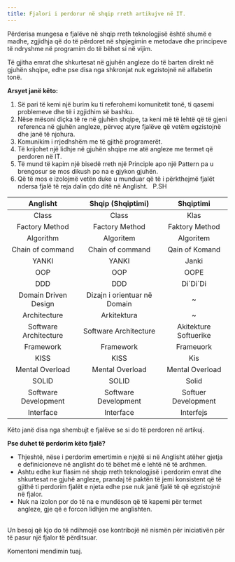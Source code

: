 ```yaml
---
title: Fjalori i perdorur në shqip rreth artikujve në IT.
---
```

Përderisa mungesa e fjalëve në shqip rreth teknologjisë është shumë e madhe, zgjidhja që do të përdoret në shpjegimin e
metodave dhe principeve të ndryshme në programim do të bëhet si në vijim. 
&nbsp; <br /> 

Të gjitha emrat dhe shkurtesat në
gjuhën angleze do të barten direkt në gjuhën shqipe, edhe pse disa nga shkronjat nuk egzistojnë në alfabetin tonë.
&nbsp;<br />

**Arsyet janë këto:**
1. Së pari të kemi një burim ku ti referohemi komunitetit tonë, ti qasemi problemeve dhe të i zgjidhim së bashku. 
2. Nëse mësoni diçka të re në gjuhën shqipe, ta keni më të lehtë që të gjeni referenca në gjuhën angleze, përveç atyre
   fjalëve që vetëm egzistojnë dhe janë të njohura.
3. Komunikim i rrjedhshëm me të gjithë programerët.
4. Të krijohet një lidhje në gjuhën shqipe me atë angleze me termet që perdoren në IT.
5. Të mund të kapim një bisedë rreth një Principle apo një Pattern pa u brengosur se mos dikush po na e gjykon gjuhën.
6. Që të mos e izolojmë vetën duke u munduar që të i përkthejmë fjalët ndersa fjalë të reja dalin çdo ditë në Anglisht.
   &nbsp; P.SH

|        Anglisht         |       Shqip (Shqiptimi)        |       Shqiptimi        |
|:-----------------------:|:------------------------------:|:----------------------:|
|          Class          |             Class              |          Klas
|     Factory Method      |         Factory Method         |     Faktory Method
|        Algorithm        |           Algoritem            |       Algoritem
|    Chain of command     |        Chain of command        |     Qain of Komand
|          YANKI          |             YANKI              |         Janki
|           OOP           |              OOP               |          OOPE
|           DDD           |              DDD               |       Di\`Di\`Di
|  Domain Driven Design   |  Dizajn i orientuar në Domain  |           ~
|      Architecture       |          Arkitektura           |           ~
|  Software Architecture  |     Software Architecture      | Akitekture Softuerike
|        Framework        |           Framework            |       Frameuork
|          KISS           |              KISS              |          Kis
|     Mental Overload     |        Mental Overload         |    Mental Overload
|          SOLID          |             SOLID              |         Solid
|  Software Development   |      Software Development      |  Softuer Development
|        Interface        |           Interface            |       Interfejs

Këto janë disa nga shembujt e fjalëve se si do të perdoren në artikuj. 
&nbsp; <br />

**Pse duhet të perdorim këto fjalë?**

- Thjeshtë, nëse i perdorim emertimin e njejtë si në Anglisht atëher gjetja e definicioneve në anglisht do të bëhet më e
  lehtë në të ardhmen. 
- Ashtu edhe kur flasim në shqip rreth teknologjisë i perdorim emrat dhe shkurtesat ne gjuhë angleze, prandaj të paktën
  të jemi konsistent që të gjithë ti perdorim fjalët e njeta edhe pse nuk janë fjalë të që egzistojnë në fjalor. 
- Nuk na izolon por do të na e mundëson që të kapemi për termet angleze, gje që e forcon lidhjen me anglishten. 

&nbsp;<br />
Un besoj që kjo do të ndihmojë ose kontribojë në nismën për iniciativën për të pasur një fjalor të përditsuar.

Komentoni mendimin tuaj.